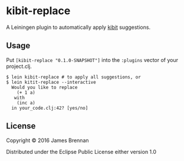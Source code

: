 # kibit-replace

A Leiningen plugin to automatically apply [kibit](https://github.com/jonase/kibit) suggestions.

## Usage

Put `[kibit-replace "0.1.0-SNAPSHOT"]` into the `:plugins` vector of your project.clj.

    $ lein kibit-replace # to apply all suggestions, or
    $ lein kitit-replace --interactive
      Would you like to replace
        (+ 1 a)
       with
        (inc a)
      in your_code.clj:42? [yes/no]


## License

Copyright © 2016 James Brennan

Distributed under the Eclipse Public License either version 1.0
